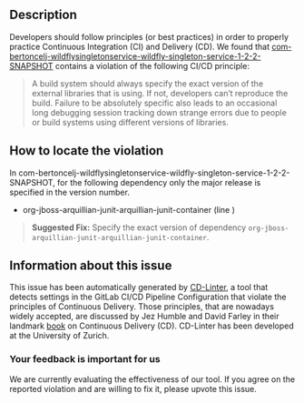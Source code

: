 
## Description
Developers should follow principles (or best practices) in order to properly practice Continuous Integration (CI) and Delivery (CD).
We found that [com-bertoncelj-wildflysingletonservice-wildfly-singleton-service-1-2-2-SNAPSHOT](https://gitlab.com/rbertoncelj/wildfly-singleton-service/blob/master/.gitlab-ci.yml) contains a violation of the following CI/CD principle:

> A build system should always specify the exact version of the external libraries that is using.
If not, developers can’t reproduce the build. Failure to be absolutely specific also leads to an occasional long debugging session tracking down strange errors due to people or build systems using different versions of libraries.

## How to locate the violation

In com-bertoncelj-wildflysingletonservice-wildfly-singleton-service-1-2-2-SNAPSHOT, for the following dependency only the major release is specified in the version number.

* org-jboss-arquillian-junit-arquillian-junit-container (line )

> **Suggested Fix:** Specify the exact version of dependency `org-jboss-arquillian-junit-arquillian-junit-container`.

## Information about this issue

This issue has been automatically generated by [CD-Linter](https://gitlab.com/Jancso/configuration-analytics), a tool that detects settings in the GitLab CI/CD Pipeline Configuration that violate the principles of Continuous Delivery. Those principles, that are nowadays widely accepted, are discussed by Jez Humble and David Farley in their landmark [book](https://www.oreilly.com/library/view/continuous-delivery-reliable/9780321670250/) on Continuous Delivery (CD). CD-Linter has been developed at the University of Zurich.

### Your feedback is important for us
We are currently evaluating the effectiveness of our tool. If you agree on the reported violation and are willing to fix it, please upvote this issue.